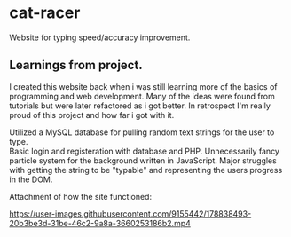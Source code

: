 # cat-racer
Website for typing speed/accuracy improvement.

## Learnings from project.
I created this website back when i was still learning more of the basics of programming and web development. Many of the ideas were found from tutorials but were later refactored as i got better. In retrospect I'm really proud of this project and how far i got with it.

Utilized a MySQL database for pulling random text strings for the user to type.\
Basic login and registeration with database and PHP.
Unnecessarily fancy particle system for the background written in JavaScript.
Major struggles with getting the string to be "typable" and representing the users progress in the DOM.

Attachment of how the site functioned:

https://user-images.githubusercontent.com/9155442/178838493-20b3be3d-31be-46c2-9a8a-3660253186b2.mp4
